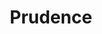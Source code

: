 ---
layout: post
category: concert
title: Prudence
artists: 
- Prudence
- Cate Hortl
place: 
- Gaîté Lyrique
country: France
city: Paris
---
